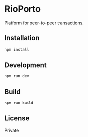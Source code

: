 # RioPorto

Platform for peer-to-peer transactions.

## Installation

```bash
npm install
```

## Development

```bash
npm run dev
```

## Build

```bash
npm run build
```

## License

Private